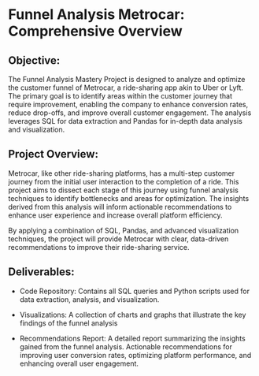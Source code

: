 # Funnel Analysis Metrocar: Comprehensive Overview

## Objective:
The Funnel Analysis Mastery Project is designed to analyze and optimize the customer funnel of Metrocar, a ride-sharing app akin to Uber or Lyft. The primary goal is to identify areas within the customer journey that require improvement, enabling the company to enhance conversion rates, reduce drop-offs, and improve overall customer engagement. The analysis leverages SQL for data extraction and Pandas for in-depth data analysis and visualization.

## Project Overview:
Metrocar, like other ride-sharing platforms, has a multi-step customer journey from the initial user interaction to the completion of a ride. This project aims to dissect each stage of this journey using funnel analysis techniques to identify bottlenecks and areas for optimization. The insights derived from this analysis will inform actionable recommendations to enhance user experience and increase overall platform efficiency.

By applying a combination of SQL, Pandas, and advanced visualization techniques, the project will provide Metrocar with clear, data-driven recommendations to improve their ride-sharing service. 

## Deliverables:

- Code Repository: Contains all SQL queries and Python scripts used for data extraction, analysis, and visualization.

- Visualizations: A collection of charts and graphs that illustrate the key findings of the funnel analysis

- Recommendations Report: A detailed report summarizing the insights gained from the funnel analysis. Actionable recommendations for improving user conversion rates, optimizing platform performance, and enhancing overall user engagement.

